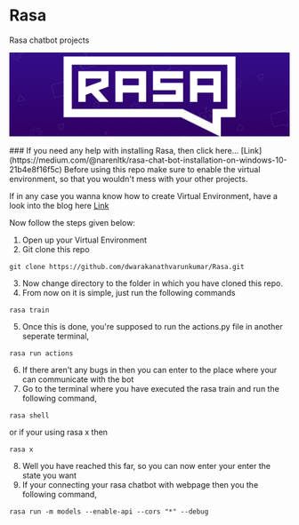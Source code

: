 # Rasa
Rasa chatbot projects 
<p align="center">
  <img src="img/rasa.jpg">
</p>
### If you need any help with installing Rasa, then click here... 
[Link](https://medium.com/@narenltk/rasa-chat-bot-installation-on-windows-10-21b4e8f16f5c)
Before using this repo make sure to enable the virtual environment, so that you wouldn't mess with your other projects. 

If in any case you wanna know how to create Virtual Environment, have a look into the blog here [Link](https://medium.com/@narenltk/why-do-we-need-a-virtual-environment-ec5f4cbb9dc0)

Now follow the steps given below:
1. Open up your Virtual Environment
2. Git clone this repo

```
git clone https://github.com/dwarakanathvarunkumar/Rasa.git
```

3. Now change directory to the folder in which you have cloned this repo.
4. From now on it is simple, just run the following commands

```
rasa train
```

5. Once this is done, you're supposed to run the actions.py file in another seperate terminal,

```
rasa run actions
```

6. If there aren't any bugs in then you can enter to the place where your can communicate with the bot
7. Go to the terminal where you have executed the rasa train and run the following command,

```
rasa shell
``` 

or if your using rasa x then 

```
rasa x
```
8. Well you have reached this far, so you can now enter your enter the state you want
9. If your connecting your rasa chatbot with webpage then you the following command,

```
rasa run -m models --enable-api --cors "*" --debug
```
